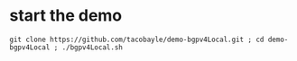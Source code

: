 # start the demo
```
git clone https://github.com/tacobayle/demo-bgpv4Local.git ; cd demo-bgpv4Local ; ./bgpv4Local.sh
```
